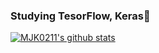### Studying TesorFlow, Keras👋

[![MJK0211's github stats](https://github-readme-stats.vercel.app/api?username=MJK0211)](https://github.com/anuraghazra/github-readme-stats)
